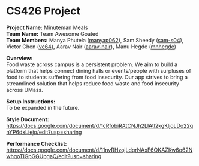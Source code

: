 # CS426 Project

**Project Name:** Minuteman Meals \
**Team Name:** Team Awesome Goated \
**Team Members:** Manya Phutela ([manyap062](https://github.com/manyap062)), Sam Sheedy ([sam-s04](https://github.com/sam-s04)), Victor Chen ([vc64](https://github.com/vc64)), Aarav Nair ([aarav-nair](https://github.com/aarav-nair)), Manu Hegde ([mnhegde](https://github.com/mnhegde))


**Overview:** \
Food waste across campus is a persistent problem. We aim to build a platform that helps connect dining halls or events/people with surpluses of food to students suffering from food insecurity. Our app strives to bring a streamlined solution that helps reduce food waste and food insecurity across UMass.

**Setup Instructions:** \
To be expanded in the future.

**Style Document:** \
https://docs.google.com/document/d/1cRfobiRAtCNJh2LlAtl2kgKljoLDo22qnYP6dxLiejo/edit?usp=sharing

**Performance Checklist:** \
https://docs.google.com/document/d/11nvRHzojLdqrNAxF6OKAZKw6o62NwhqoTIGpGGUpgaQ/edit?usp=sharing
